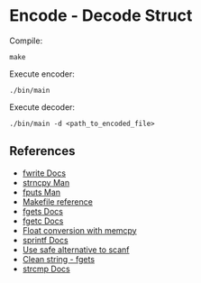 # Encode - Decode Struct
Compile:
```shell
make
```

Execute encoder:
```shell
./bin/main
```

Execute decoder:
```shell
./bin/main -d <path_to_encoded_file>
```

## References
- [fwrite Docs](https://learn.microsoft.com/es-es/cpp/c-runtime-library/reference/fwrite?view=msvc-170)
- [strncpy Man](https://linux.die.net/man/3/strncpy)
- [fputs Man](https://man7.org/linux/man-pages/man3/fputs.3p.html)
- [Makefile reference](https://github.com/antoniosarosi/mem_alloc_c/blob/master/Makefile)
- [fgets Docs](https://learn.microsoft.com/es-es/cpp/c-runtime-library/reference/fgets-fgetws?view=msvc-170)
- [fgetc Docs](https://learn.microsoft.com/es-es/cpp/c-runtime-library/reference/fgetc-fgetwc?view=msvc-170)
- [Float conversion with memcpy](https://stackoverflow.com/questions/57527663/c-store-float-to-char-array-and-reverse)
- [sprintf Docs](https://learn.microsoft.com/es-es/cpp/c-runtime-library/reference/sprintf-sprintf-l-swprintf-swprintf-l-swprintf-l?view=msvc-170)
- [Use safe alternative to scanf](http://sekrit.de/webdocs/c/beginners-guide-away-from-scanf.html)
- [Clean string - fgets](https://stackoverflow.com/questions/2693776/removing-trailing-newline-character-from-fgets-input)
- [strcmp Docs](https://cplusplus.com/reference/cstring/strcmp/)
